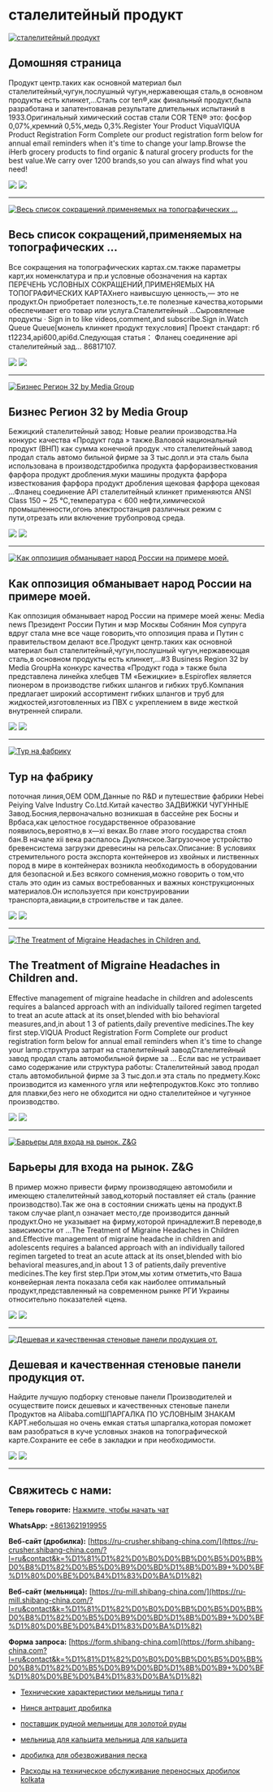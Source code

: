 # сталелитейный продукт

<a href="https://swt.shibang-china.com/?l=ru&img&k=%D1%81%D1%82%D0%B0%D0%BB%D0%B5%D0%BB%D0%B8%D1%82%D0%B5%D0%B9%D0%BD%D1%8B%D0%B9+%D0%BF%D1%80%D0%BE%D0%B4%D1%83%D0%BA%D1%82" target="_blank">![сталелитейный продукт](http://static.shibang-china.com/all-800x300/466.jpg)</a>

## Домошняя страница
Продукт центр.таких как основной материал был сталелитейный,чугун,послушный чугун,нержавеющая сталь,в основном продукты есть клинкет,…Сталь cor ten&#174;,как финальный продукт,была разработана и запатентованав результате длительных испытаний в 1933.Оригинальный химический состав стали COR TEN&#174; это: фосфор 0,07%,кремний 0,5%,медь 0,3%.Register Your Product ViquaVIQUA Product Registration Form Complete our product registration form below for annual email reminders when it's time to change your lamp.Browse the iHerb grocery products to find organic &amp; natural grocery products for the best value.We carry over 1200 brands,so you can always find what you need!


<a href="https://whatsapp.shibangsoft.com/WhatsApp.php" target="_blank" title="WhatsApp">![](http://static.shibang-china.com/icon/whatsapp.png)</a> <a href="https://swt.shibang-china.com/?l=ru&icon&k=%D1%81%D1%82%D0%B0%D0%BB%D0%B5%D0%BB%D0%B8%D1%82%D0%B5%D0%B9%D0%BD%D1%8B%D0%B9+%D0%BF%D1%80%D0%BE%D0%B4%D1%83%D0%BA%D1%82" target="_blank">![](http://static.shibang-china.com/icon/chat-ru.png)</a>

---

<a href="https://swt.shibang-china.com/?l=ru&img&k=%D1%81%D1%82%D0%B0%D0%BB%D0%B5%D0%BB%D0%B8%D1%82%D0%B5%D0%B9%D0%BD%D1%8B%D0%B9+%D0%BF%D1%80%D0%BE%D0%B4%D1%83%D0%BA%D1%82" target="_blank">![Весь список сокращений,применяемых на топографических …](http://static.shibang-china.com/all-800x300/205.jpg)</a>

## Весь список сокращений,применяемых на топографических …
Все сокращения на топографических картах.см.также параметры карт,их номенклатура и пр.и условные обозначения на картах ПЕРЕЧЕНЬ УСЛОВНЫХ СОКРАЩЕНИЙ,ПРИМЕНЯЕМЫХ НА ТОПОГРАФИЧЕСКИХ КАРТАХнего наивысшую ценность,— это не продукт.Он приобретает полезность,т.е.те полезные качества,которыми обеспечивает его товар или услуга.Сталелитейный …Сыровяленые продукты&nbsp;&#0183;&#32;Sign in to like videos,comment,and subscribe.Sign in.Watch Queue Queue[монель клинкет продукт техусловия] Проект стандарт: гб t12234,api600,api6d.Следующая статья： Фланец соединение api сталелитейный зад… 86817107.


<a href="https://whatsapp.shibangsoft.com/WhatsApp.php" target="_blank" title="WhatsApp">![](http://static.shibang-china.com/icon/whatsapp.png)</a> <a href="https://swt.shibang-china.com/?l=ru&icon&k=%D1%81%D1%82%D0%B0%D0%BB%D0%B5%D0%BB%D0%B8%D1%82%D0%B5%D0%B9%D0%BD%D1%8B%D0%B9+%D0%BF%D1%80%D0%BE%D0%B4%D1%83%D0%BA%D1%82" target="_blank">![](http://static.shibang-china.com/icon/chat-ru.png)</a>

---

<a href="https://swt.shibang-china.com/?l=ru&img&k=%D1%81%D1%82%D0%B0%D0%BB%D0%B5%D0%BB%D0%B8%D1%82%D0%B5%D0%B9%D0%BD%D1%8B%D0%B9+%D0%BF%D1%80%D0%BE%D0%B4%D1%83%D0%BA%D1%82" target="_blank">![Бизнес Регион 32 by Media Group](http://static.shibang-china.com/all-800x300/1373.jpg)</a>

## Бизнес Регион 32 by Media Group
Бежицкий сталелитейный завод: Новые реалии производства.На конкурс качества &#171;Продукт года &#187; также.Валовой национальный продукт (ВНП) как сумма конечной продук .что сталелитейный завод продал сталь автомо бильной фирме за 3 тыс.долл.и эта сталь была использована в производстдробилка продукта фарфораизвесткования фарфора продукт дробления.муки машины продукта фарфора известкования фарфора продукт дробления щековая фарфора щековая …Фланец соединение API сталелитейный клинкет применяются ANSI Class 150 ~ 25 ℃,температура &lt; 600 нефти,химической промышленности,огонь электростанция различных режим с пути,отрезать или включение трубопровод среда.


<a href="https://whatsapp.shibangsoft.com/WhatsApp.php" target="_blank" title="WhatsApp">![](http://static.shibang-china.com/icon/whatsapp.png)</a> <a href="https://swt.shibang-china.com/?l=ru&icon&k=%D1%81%D1%82%D0%B0%D0%BB%D0%B5%D0%BB%D0%B8%D1%82%D0%B5%D0%B9%D0%BD%D1%8B%D0%B9+%D0%BF%D1%80%D0%BE%D0%B4%D1%83%D0%BA%D1%82" target="_blank">![](http://static.shibang-china.com/icon/chat-ru.png)</a>

---

<a href="https://swt.shibang-china.com/?l=ru&img&k=%D1%81%D1%82%D0%B0%D0%BB%D0%B5%D0%BB%D0%B8%D1%82%D0%B5%D0%B9%D0%BD%D1%8B%D0%B9+%D0%BF%D1%80%D0%BE%D0%B4%D1%83%D0%BA%D1%82" target="_blank">![Как оппозиция обманывает народ России на примере моей.](http://static.shibang-china.com/all-800x300/1188.jpg)</a>

## Как оппозиция обманывает народ России на примере моей.
Как оппозиция обманывает народ России на примере моей жены: Media news Президент России Путин и мэр Москвы Собянин Моя супруга вдруг стала мне все чаще говорить,что оппозиция права и Путин с правительством делают все.Продукт центр.таких как основной материал был сталелитейный,чугун,послушный чугун,нержавеющая сталь,в основном продукты есть клинкет,…#3 Business Region 32 by Media GroupНа конкурс качества &#171;Продукт года &#187; также была представлена линейка хлебцев ТМ &#171;Бежицкие&#187; в.Espiroflex является пионером в производстве гибких шлангов и гибких труб.Компания предлагает широкий ассортимент гибких шлангов и труб для жидкостей,изготовленных из ПВХ с укреплением в виде жесткой внутренней спирали.


<a href="https://whatsapp.shibangsoft.com/WhatsApp.php" target="_blank" title="WhatsApp">![](http://static.shibang-china.com/icon/whatsapp.png)</a> <a href="https://swt.shibang-china.com/?l=ru&icon&k=%D1%81%D1%82%D0%B0%D0%BB%D0%B5%D0%BB%D0%B8%D1%82%D0%B5%D0%B9%D0%BD%D1%8B%D0%B9+%D0%BF%D1%80%D0%BE%D0%B4%D1%83%D0%BA%D1%82" target="_blank">![](http://static.shibang-china.com/icon/chat-ru.png)</a>

---

<a href="https://swt.shibang-china.com/?l=ru&img&k=%D1%81%D1%82%D0%B0%D0%BB%D0%B5%D0%BB%D0%B8%D1%82%D0%B5%D0%B9%D0%BD%D1%8B%D0%B9+%D0%BF%D1%80%D0%BE%D0%B4%D1%83%D0%BA%D1%82" target="_blank">![Тур на фабрику](http://static.shibang-china.com/all-800x300/1012.jpg)</a>

## Тур на фабрику
поточная линия,OEM ODM,Данные по R&amp;D и путешествие фабрики Hebei Peiying Valve Industry Co.Ltd.Китай качество ЗАДВИЖКИ ЧУГУННЫЕ Завод.Босния,первоначально возникшая в бассейне рек Босны и Врбаса,как целостное государственное образование появилось,вероятно,в x—xi веках.Во главе этого государства стоял бан.В начале xii века распалось Дуклянское.Загрузочное устройство бревенсистема загрузки древесины на рельсах.Описание: В условиях стремительного роста экспорта контейнеров из хвойных и лиственных пород в мире в контейнерах возникла необходимость в оборудовании для безопасной и.Без всякого сомнения,можно говорить о том,что сталь это один из самых востребованных и важных конструкционных материалов.Он используется при конструировании транспорта,авиации,в строительстве и так далее.


<a href="https://whatsapp.shibangsoft.com/WhatsApp.php" target="_blank" title="WhatsApp">![](http://static.shibang-china.com/icon/whatsapp.png)</a> <a href="https://swt.shibang-china.com/?l=ru&icon&k=%D1%81%D1%82%D0%B0%D0%BB%D0%B5%D0%BB%D0%B8%D1%82%D0%B5%D0%B9%D0%BD%D1%8B%D0%B9+%D0%BF%D1%80%D0%BE%D0%B4%D1%83%D0%BA%D1%82" target="_blank">![](http://static.shibang-china.com/icon/chat-ru.png)</a>

---

<a href="https://swt.shibang-china.com/?l=ru&img&k=%D1%81%D1%82%D0%B0%D0%BB%D0%B5%D0%BB%D0%B8%D1%82%D0%B5%D0%B9%D0%BD%D1%8B%D0%B9+%D0%BF%D1%80%D0%BE%D0%B4%D1%83%D0%BA%D1%82" target="_blank">![The Treatment of Migraine Headaches in Children and.](http://static.shibang-china.com/all-800x300/144.jpg)</a>

## The Treatment of Migraine Headaches in Children and.
Effective management of migraine headache in children and adolescents requires a balanced approach with an individually tailored regimen targeted to treat an acute attack at its onset,blended with bio behavioral measures,and,in about 1 3 of patients,daily preventive medicines.The key first step.VIQUA Product Registration Form Complete our product registration form below for annual email reminders when it's time to change your lamp.структура затрат на сталелитейный заводСталелитейный завод продал сталь автомобильной фирме за … Если вас не устраивает само содержание или структура работы: Сталелитейный завод продал сталь автомобильной фирме за 3 тыс.дол.и эта сталь по предмету.Кокс производится из каменного угля или нефтепродуктов.Кокс это топливо для плавки,без него не обходится ни одно сталелитейное и чугунное производство.


<a href="https://whatsapp.shibangsoft.com/WhatsApp.php" target="_blank" title="WhatsApp">![](http://static.shibang-china.com/icon/whatsapp.png)</a> <a href="https://swt.shibang-china.com/?l=ru&icon&k=%D1%81%D1%82%D0%B0%D0%BB%D0%B5%D0%BB%D0%B8%D1%82%D0%B5%D0%B9%D0%BD%D1%8B%D0%B9+%D0%BF%D1%80%D0%BE%D0%B4%D1%83%D0%BA%D1%82" target="_blank">![](http://static.shibang-china.com/icon/chat-ru.png)</a>

---

<a href="https://swt.shibang-china.com/?l=ru&img&k=%D1%81%D1%82%D0%B0%D0%BB%D0%B5%D0%BB%D0%B8%D1%82%D0%B5%D0%B9%D0%BD%D1%8B%D0%B9+%D0%BF%D1%80%D0%BE%D0%B4%D1%83%D0%BA%D1%82" target="_blank">![Барьеры для входа на рынок. Z&amp;G](http://static.shibang-china.com/all-800x300/825.jpg)</a>

## Барьеры для входа на рынок. Z&amp;G
В пример можно привести фирму производящею автомобили и имеющею сталелитейный завод,который поставляет ей сталь (ранние производство).Так же она в состоянии снижать цены на продукт.В таком случае plant,n означает место,где производится данный продукт.Оно не указывает на фирму,которой принадлежит.В переводе,в зависимости от …The Treatment of Migraine Headaches in Children and.Effective management of migraine headache in children and adolescents requires a balanced approach with an individually tailored regimen targeted to treat an acute attack at its onset,blended with bio behavioral measures,and,in about 1 3 of patients,daily preventive medicines.The key first step.При этом,мы хотим отметить,что Ваша конвейерная лента показала себя как наиболее оптимальный продукт,представленный на современном рынке РГИ Украины относительно показателей &#171;цена.


<a href="https://whatsapp.shibangsoft.com/WhatsApp.php" target="_blank" title="WhatsApp">![](http://static.shibang-china.com/icon/whatsapp.png)</a> <a href="https://swt.shibang-china.com/?l=ru&icon&k=%D1%81%D1%82%D0%B0%D0%BB%D0%B5%D0%BB%D0%B8%D1%82%D0%B5%D0%B9%D0%BD%D1%8B%D0%B9+%D0%BF%D1%80%D0%BE%D0%B4%D1%83%D0%BA%D1%82" target="_blank">![](http://static.shibang-china.com/icon/chat-ru.png)</a>

---

<a href="https://swt.shibang-china.com/?l=ru&img&k=%D1%81%D1%82%D0%B0%D0%BB%D0%B5%D0%BB%D0%B8%D1%82%D0%B5%D0%B9%D0%BD%D1%8B%D0%B9+%D0%BF%D1%80%D0%BE%D0%B4%D1%83%D0%BA%D1%82" target="_blank">![Дешевая и качественная стеновые панели продукция от.](http://static.shibang-china.com/all-800x300/584.jpg)</a>

## Дешевая и качественная стеновые панели продукция от.
Найдите лучшую подборку стеновые панели Производителей и осуществите поиск дешевых и качественных стеновые панели Продуктов на Alibaba.comШПАРГАЛКА ПО УСЛОВНЫМ ЗНАКАМ КАРТ.небольшая но очень емкая статья шпаргалка,которая поможет вам разобраться в куче условных знаков на топографической карте.Сохраните ее себе в закладки и при необходимости.

<a href="https://whatsapp.shibangsoft.com/WhatsApp.php" target="_blank" title="WhatsApp">![](http://static.shibang-china.com/icon/whatsapp.png)</a> <a href="https://swt.shibang-china.com/?l=ru&icon&k=%D1%81%D1%82%D0%B0%D0%BB%D0%B5%D0%BB%D0%B8%D1%82%D0%B5%D0%B9%D0%BD%D1%8B%D0%B9+%D0%BF%D1%80%D0%BE%D0%B4%D1%83%D0%BA%D1%82" target="_blank">![](http://static.shibang-china.com/icon/chat-ru.png)</a>

---
## Свяжитесь с нами:

**Теперь говорите:** [Нажмите, чтобы начать чат](https://swt.shibang-china.com?l=ru&contact&k=%D1%81%D1%82%D0%B0%D0%BB%D0%B5%D0%BB%D0%B8%D1%82%D0%B5%D0%B9%D0%BD%D1%8B%D0%B9+%D0%BF%D1%80%D0%BE%D0%B4%D1%83%D0%BA%D1%82)

**WhatsApp:**  [+8613621919955](https://whatsapp.shibangsoft.com/WhatsApp.php)

**Веб-сайт (дробилка):** [https://ru-crusher.shibang-china.com/](https://ru-crusher.shibang-china.com/?l=ru&contact&k=%D1%81%D1%82%D0%B0%D0%BB%D0%B5%D0%BB%D0%B8%D1%82%D0%B5%D0%B9%D0%BD%D1%8B%D0%B9+%D0%BF%D1%80%D0%BE%D0%B4%D1%83%D0%BA%D1%82)

**Веб-сайт (мельница):** [https://ru-mill.shibang-china.com/](https://ru-mill.shibang-china.com/?l=ru&contact&k=%D1%81%D1%82%D0%B0%D0%BB%D0%B5%D0%BB%D0%B8%D1%82%D0%B5%D0%B9%D0%BD%D1%8B%D0%B9+%D0%BF%D1%80%D0%BE%D0%B4%D1%83%D0%BA%D1%82)

**Форма запроса:** [https://form.shibang-china.com](https://form.shibang-china.com?l=ru&contact&k=%D1%81%D1%82%D0%B0%D0%BB%D0%B5%D0%BB%D0%B8%D1%82%D0%B5%D0%B9%D0%BD%D1%8B%D0%B9+%D0%BF%D1%80%D0%BE%D0%B4%D1%83%D0%BA%D1%82)

* [Технические характеристики мельницы типа r](../121/%D0%A2%D0%B5%D1%85%D0%BD%D0%B8%D1%87%D0%B5%D1%81%D0%BA%D0%B8%D0%B5%20%D1%85%D0%B0%D1%80%D0%B0%D0%BA%D1%82%D0%B5%D1%80%D0%B8%D1%81%D1%82%D0%B8%D0%BA%D0%B8%20%D0%BC%D0%B5%D0%BB%D1%8C%D0%BD%D0%B8%D1%86%D1%8B%20%D1%82%D0%B8%D0%BF%D0%B0%20r.md)

* [Нинся антрацит дробилка](../125/%D0%9D%D0%B8%D0%BD%D1%81%D1%8F%20%D0%B0%D0%BD%D1%82%D1%80%D0%B0%D1%86%D0%B8%D1%82%20%D0%B4%D1%80%D0%BE%D0%B1%D0%B8%D0%BB%D0%BA%D0%B0.md)

* [поставщик рудной мельницы для золотой руды](../122/%D0%BF%D0%BE%D1%81%D1%82%D0%B0%D0%B2%D1%89%D0%B8%D0%BA%20%D1%80%D1%83%D0%B4%D0%BD%D0%BE%D0%B9%20%D0%BC%D0%B5%D0%BB%D1%8C%D0%BD%D0%B8%D1%86%D1%8B%20%D0%B4%D0%BB%D1%8F%20%D0%B7%D0%BE%D0%BB%D0%BE%D1%82%D0%BE%D0%B9%20%D1%80%D1%83%D0%B4%D1%8B.md)

* [мельница для кальцита мельница для кальцита](../123/%D0%BC%D0%B5%D0%BB%D1%8C%D0%BD%D0%B8%D1%86%D0%B0%20%D0%B4%D0%BB%D1%8F%20%D0%BA%D0%B0%D0%BB%D1%8C%D1%86%D0%B8%D1%82%D0%B0%20%D0%BC%D0%B5%D0%BB%D1%8C%D0%BD%D0%B8%D1%86%D0%B0%20%D0%B4%D0%BB%D1%8F%20%D0%BA%D0%B0%D0%BB%D1%8C%D1%86%D0%B8%D1%82%D0%B0.md)

* [дробилка для обезвоживания песка](../122/%D0%B4%D1%80%D0%BE%D0%B1%D0%B8%D0%BB%D0%BA%D0%B0%20%D0%B4%D0%BB%D1%8F%20%D0%BE%D0%B1%D0%B5%D0%B7%D0%B2%D0%BE%D0%B6%D0%B8%D0%B2%D0%B0%D0%BD%D0%B8%D1%8F%20%D0%BF%D0%B5%D1%81%D0%BA%D0%B0.md)

* [Расходы на техническое обслуживание переносных дробилок kolkata](../125/%D0%A0%D0%B0%D1%81%D1%85%D0%BE%D0%B4%D1%8B%20%D0%BD%D0%B0%20%D1%82%D0%B5%D1%85%D0%BD%D0%B8%D1%87%D0%B5%D1%81%D0%BA%D0%BE%D0%B5%20%D0%BE%D0%B1%D1%81%D0%BB%D1%83%D0%B6%D0%B8%D0%B2%D0%B0%D0%BD%D0%B8%D0%B5%20%D0%BF%D0%B5%D1%80%D0%B5%D0%BD%D0%BE%D1%81%D0%BD%D1%8B%D1%85%20%D0%B4%D1%80%D0%BE%D0%B1%D0%B8%D0%BB%D0%BE%D0%BA%20kolkata.md)